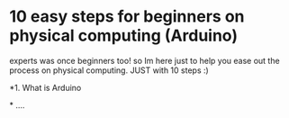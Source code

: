 <h1>10 easy steps for beginners on physical computing (Arduino)</h1>
experts was once beginners too! so Im here just to help you ease out the process on physical computing. JUST with 10 steps :)



  <p>*1. What is Arduino</p>*
  ....

